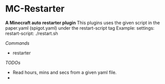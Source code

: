 # MC-Restarter

**A Minecraft auto restarter plugin**
This plugins uses the given script in the paper.yaml (spigot.yaml) under the restart-script tag
Example:
  settings:
    restart-script: ./restart.sh

*Commands*
  - restarter <Tells you the date of the next server restart>
  
*TODOs*
  - Read hours, mins and secs from a given yaml file.
  - 
